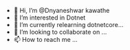 - 👋 Hi, I’m @Dnyaneshwar kawathe
- 👀 I’m interested in Dotnet
- 🌱 I’m currently relearning dotnetcore...
- 💞️ I’m looking to collaborate on ...
- 📫 How to reach me ...

<!---
dkawathe/dkawathe is a ✨ special ✨ repository because its `README.md` (this file) appears on your GitHub profile.
You can click the Preview link to take a look at your changes.
--->

